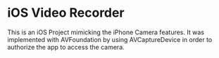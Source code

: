 # iOS Video Recorder

This is an iOS Project mimicking the iPhone Camera features. 
It was implemented with AVFoundation by using AVCaptureDevice in order to authorize the app to access the camera.
